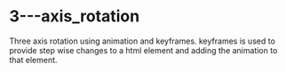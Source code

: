 # 3---axis_rotation
Three axis rotation using animation and keyframes.
keyframes is used to provide step wise changes to a html element and adding the animation to that element.
